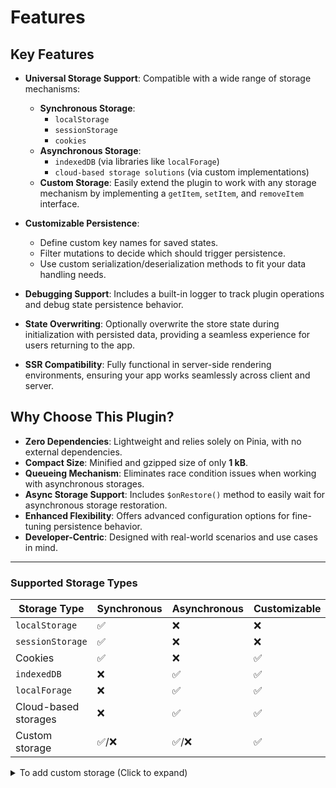 # Features

## Key Features

- **Universal Storage Support**: Compatible with a wide range of storage mechanisms:

  - **Synchronous Storage**:
    - `localStorage`
    - `sessionStorage`
    - `cookies`
  - **Asynchronous Storage**:
    - `indexedDB` (via libraries like `localForage`)
    - `cloud-based storage solutions` (via custom implementations)
  - **Custom Storage**: Easily extend the plugin to work with any storage mechanism by implementing a `getItem`, `setItem`, and `removeItem` interface.

- **Customizable Persistence**:

  - Define custom key names for saved states.
  - Filter mutations to decide which should trigger persistence.
  - Use custom serialization/deserialization methods to fit your data handling needs.

- **Debugging Support**: Includes a built-in logger to track plugin operations and debug state persistence behavior.

- **State Overwriting**: Optionally overwrite the store state during initialization with persisted data, providing a seamless experience for users returning to the app.

- **SSR Compatibility**: Fully functional in server-side rendering environments, ensuring your app works seamlessly across client and server.

## Why Choose This Plugin?

- **Zero Dependencies**: Lightweight and relies solely on Pinia, with no external dependencies.
- **Compact Size**: Minified and gzipped size of only **1 kB**.
- **Queueing Mechanism**: Eliminates race condition issues when working with asynchronous storages.
- **Async Storage Support**: Includes `$onRestore()` method to easily wait for asynchronous storage restoration.
- **Enhanced Flexibility**: Offers advanced configuration options for fine-tuning persistence behavior.
- **Developer-Centric**: Designed with real-world scenarios and use cases in mind.

---

### Supported Storage Types

| Storage Type         | Synchronous | Asynchronous | Customizable |
| -------------------- | ----------- | ------------ | ------------ |
| `localStorage`       | ✅          | ❌           | ❌           |
| `sessionStorage`     | ✅          | ❌           | ❌           |
| Cookies              | ✅          | ❌           | ✅           |
| `indexedDB`          | ❌          | ✅           | ✅           |
| `localForage`        | ❌          | ✅           | ✅           |
| Cloud-based storages | ❌          | ✅           | ✅           |
| Custom storage       | ✅/❌       | ✅/❌        | ✅           |

<details>
<summary>To add custom storage (Click to expand)</summary>

Implement the following interface to use custom storage:

```typescript
interface Storage {
  getItem: (key: string) => string | Promise<string | null> | null;
  setItem: (key: string, value: string) => void | Promise<void>;
  removeItem: (key: string) => void | Promise<void>;
}
```

</details>
